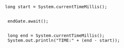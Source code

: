 <pre class="prettyprint lang-js linenums">       long start = System.currentTimeMillis();  


        endGate.await();  


        long end = System.currentTimeMillis();  
        System.out.println("TIME:" + (end - start));</pre>